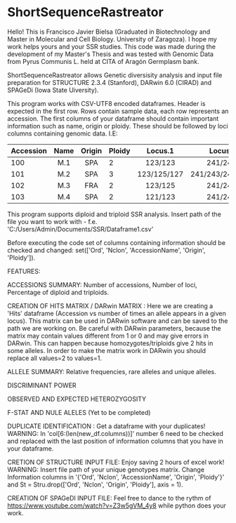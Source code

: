 # ShortSequenceRastreator
Hello! This is Francisco Javier Bielsa (Graduated in Biotechnology and Master in Molecular and Cell Biology. University of Zaragoza). I hope my work helps yours and your SSR studies. 
This code was made during the development of my Master's Thesis and was tested with Genomic Data from Pyrus Communis L. held at CITA of Aragón Germplasm bank. 

ShortSequenceRastreator allows Genetic diversisity analysis and input file preparation for STRUCTURE 2.3.4 (Stanford), DARwin 6.0 (CIRAD) and SPAGeDi (Iowa State Uiversity).

This program works with CSV-UTF8 encoded dataframes. Header is expected  in the first row. 
Rows contain sample data, each row represents an accession.
The first columns of your dataframe should contain important information such as name, origin or ploidy. These should be followed by loci columns containing genomic data.
I.E:

| Accession  | Name  | Origin | Ploidy  | Locus.1  | Locus.2 |
| :------------ |:---------------:| :-----:| :------------ |:---------------:| -----:|
| 100      | M.1 | SPA | 2      | 123/123 | 241/243 |
| 101      | M.2 | SPA | 3      | 123/125/127 | 241/243/247 |
| 102      | M.3 | FRA | 2      | 123/125 | 241/247 |
| 103      | M.4 | SPA | 2      | 121/123 | 241/243 |
 
This program supports diploid and triploid SSR analysis. 
Insert path of the file you want to work with - f.e. 'C:/Users/Admin/Documents/SSR/Dataframe1.csv'

Before executing the code set of columns containing information should be checked and changed:  set(['Ord', 'Nclon', 'AccessionName', 'Origin', 'Ploidy']).

FEATURES:

ACCESSIONS SUMMARY: Number of accessions, Number of loci, Percentage of diploid and triploids.

CREATION OF HITS MATRIX / DARwin MATRIX : Here we are creating a 'Hits' dataframe (Accession vs number of times an allele appears in a given locus).
                                          This matrix can be used in DARwin software and can be saved to the path we are working on. 
                                          Be careful with DARwin parameters, because the matrix may contain values different from 1 or 0 and 
                                          may give errors in DARwin. This can happen because homozygotes/triploids give 2 hits in some alleles.
                                          In order to make the matrix work in DARwin you should replace all values=2 to values=1.

ALLELE SUMMARY: Relative frequencies, rare alleles and unique alleles.

DISCRIMINANT POWER

OBSERVED AND EXPECTED HETEROZYGOSITY

F-STAT AND NULE ALELES (Yet to be completed)

DUPLICATE IDENTIFICATION : Get a dataframe with your duplicates! WARNING: In 'col[6:(len(new_df.columns))]' number 6 need to be checked and replaced 
with the last position of information columns that you have in your dataframe.

CRETION OF STRUCTURE INPUT FILE: Enjoy saving 2 hours of excel work! WARNING: Insert file path of your unique genotypes matrix. Change Information columns in '{'Ord', 'Nclon', 'AccessionName', 'Origin', 'Ploidy'}' and St = Stru.drop(['Ord', 'Nclon', 'Origin', 'Ploidy'], axis = 1).


CREATION OF SPAGeDI INPUT FILE: Feel free to dance to the rythm of https://www.youtube.com/watch?v=Z3w5gVM_4y8 while python does your work. 

